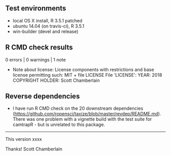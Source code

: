 ## Test environments

* local OS X install, R 3.5.1 patched
* ubuntu 14.04 (on travis-ci), R 3.5.1
* win-builder (devel and release)

## R CMD check results

0 errors | 0 warnings | 1 note

* Note about license:
License components with restrictions and base license permitting such:
  MIT + file LICENSE
File 'LICENSE':
  YEAR: 2018
  COPYRIGHT HOLDER: Scott Chamberlain

## Reverse dependencies

* I have run R CMD check on the 20 downstream dependencies
(<https://github.com/ropensci/taxize/blob/master/revdep/README.md>).
There was one problem with a vignette build with the test suite for camtrapR - but is unrelated to this package.

------

This version xxxx

Thanks!
Scott Chamberlain

